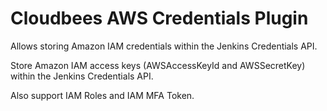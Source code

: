 # Cloudbees AWS Credentials Plugin

Allows storing Amazon IAM credentials within the Jenkins Credentials
API.

Store Amazon IAM access keys (AWSAccessKeyId and AWSSecretKey) within
the Jenkins Credentials API.

Also support IAM Roles and IAM MFA Token.
